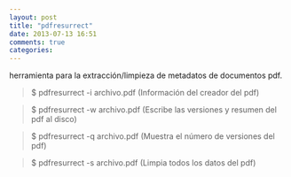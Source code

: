```yaml
---
layout: post
title: "pdfresurrect"
date: 2013-07-13 16:51
comments: true
categories: 
---
```

herramienta para la extracción/limpieza de metadatos de documentos pdf.

>$ pdfresurrect -i archivo.pdf   (Información del creador del pdf)

>$ pdfresurrect -w archivo.pdf  (Escribe las versiones y resumen del pdf al disco)

>$ pdfresurrect -q archivo.pdf   (Muestra el número de versiones del pdf)

>$ pdfresurrect -s  archivo.pdf  (Limpia todos los datos del pdf)

